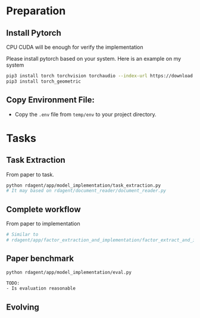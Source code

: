
# Preparation

## Install Pytorch
CPU CUDA will be enough for verify the implementation

Please install pytorch based on your system.
Here is an example on my system
```bash
pip3 install torch torchvision torchaudio --index-url https://download.pytorch.org/whl/cpu
pip3 install torch_geometric

```

## Copy Environment File:
   - Copy the `.env` file from `temp/env` to your project directory.

# Tasks

## Task Extraction
From paper to task.
```bash
python rdagent/app/model_implementation/task_extraction.py
# It may based on rdagent/document_reader/document_reader.py
```

## Complete workflow
From paper to implementation
``` bash
# Similar to
# rdagent/app/factor_extraction_and_implementation/factor_extract_and_implement.py
```

## Paper benchmark
```bash
python rdagent/app/model_implementation/eval.py

TODO:
- Is evaluation reasonable
```

## Evolving
